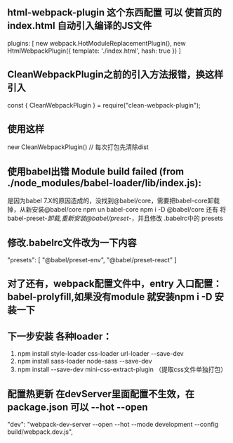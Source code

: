 ## html-webpack-plugin  这个东西配置 可以 使首页的index.html 自动引入编译的JS文件
plugins: [
    new webpack.HotModuleReplacementPlugin(),
    new HtmlWebpackPlugin({
      template: './index.html',
      hash: true
    })
  ]
## CleanWebpackPlugin之前的引入方法报错，换这样引入
const { CleanWebpackPlugin } = require("clean-webpack-plugin");
## 使用这样  
new CleanWebpackPlugin() // 每次打包先清除dist

## 使用babel出错 Module build failed (from ./node_modules/babel-loader/lib/index.js):

是因为babel 7.X的原因造成的，没找到@babel/core，需要把babel-core卸载掉，从新安装@babel/core
npm un babel-core
npm i -D @babel/core
还有 将babel-preset-*卸载,重新安装@babel/preset-*，并且修改 .babelrc中的 presets
## 修改.babelrc文件改为一下内容
 "presets": [
    "@babel/preset-env",
    "@babel/preset-react"
  ]

  ## 对了还有，webpack配置文件中，entry 入口配置：babel-prolyfill,如果没有module 就安装npm i -D 安装一下

  ## 下一步安装 各种loader：
  1. npm install style-loader css-loader url-loader --save-dev 
  2. npm install sass-loader node-sass --save-dev 
  3. npm install --save-dev mini-css-extract-plugin （提取css文件单独打包）

  ## 配置热更新 在devServer里面配置不生效，在package.json 可以 --hot --open
  "dev": "webpack-dev-server --open --hot --mode development --config build/webpack.dev.js",